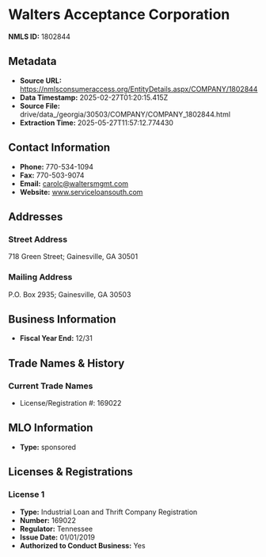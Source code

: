 # Walters Acceptance Corporation

**NMLS ID:** 1802844

## Metadata
- **Source URL:** https://nmlsconsumeraccess.org/EntityDetails.aspx/COMPANY/1802844
- **Data Timestamp:** 2025-02-27T01:20:15.415Z
- **Source File:** drive/data_/georgia/30503/COMPANY/COMPANY_1802844.html
- **Extraction Time:** 2025-05-27T11:57:12.774430

## Contact Information
- **Phone:** 770-534-1094
- **Fax:** 770-503-9074
- **Email:** carolc@waltersmgmt.com
- **Website:** www.serviceloansouth.com

## Addresses
### Street Address
718 Green Street; Gainesville, GA 30501

### Mailing Address
P.O. Box 2935; Gainesville, GA 30503

## Business Information
- **Fiscal Year End:** 12/31

## Trade Names & History
### Current Trade Names
- License/Registration #: 169022

## MLO Information
- **Type:** sponsored

## Licenses & Registrations

### License 1
- **Type:** Industrial Loan and Thrift Company Registration
- **Number:** 169022
- **Regulator:** Tennessee
- **Issue Date:** 01/01/2019
- **Authorized to Conduct Business:** Yes

